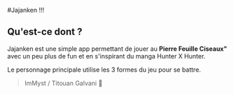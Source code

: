 #Jajanken !!!

## Qu'est-ce dont ?

Jajanken est une simple app permettant de jouer au **Pierre Feuille Ciseaux"** avec un peu plus de fun et en s'inspirant du manga Hunter X Hunter.

Le personnage principale utilise les 3 formes du jeu pour se battre.

> ImMyst / Titouan Galvani :metal:
